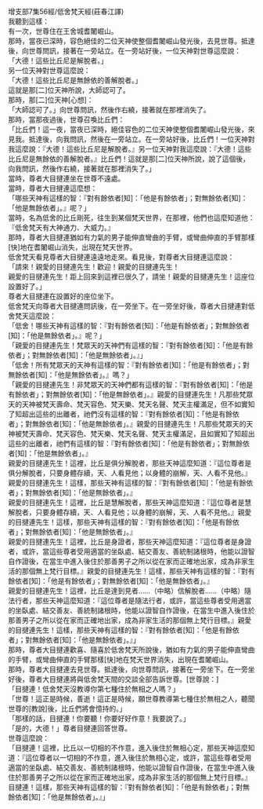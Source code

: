 增支部7集56經/低舍梵天經(莊春江譯)  
我聽到這樣：  
有一次，世尊住在王舍城耆闍崛山。  
那時，當夜已深時，容色絕佳的二位天神使整個耆闍崛山發光後，去見世尊。抵達後，向世尊問訊，接著在一旁站立。在一旁站好後，一位天神對世尊這麼說：  
「大德！這些比丘尼是解脫者。」  
另一位天神對世尊這麼說：  
「大德！這些比丘尼是無餘依的善解脫者。」  
這就是那[二]位天神所說，大師認可了。  
那時，那[二]位天神[心想]：  
「大師認可了。」向世尊問訊，然後作右繞，接著就在那裡消失了。  
那時，當那夜過後，世尊召喚比丘們：  
「比丘們！這一夜，當夜已深時，絕佳容色的二位天神使整個耆闍崛山發光後，來見我。抵達後，向我問訊，然後在一旁站立。在一旁站好後，比丘們！一位天神對我這麼說：『大德！這些比丘尼是解脫者。』另一位天神對我這麼說：『大德！這些比丘尼是無餘依的善解脫者。』比丘們！這就是那[二]位天神所說，說了這個後，向我問訊，然後作右繞，接著就在那裡消失了。」  
當時，尊者大目揵連坐在世尊不遠處。  
當時，尊者大目揵連這麼想：  
「哪些天神有這樣的智：『對有餘依者[知]：「他是有餘依者」；對無餘依者[知]：「他是無餘依者」。』呢？」  
當時，名為低舍的比丘剛死，往生到某個梵天世界，在那裡，他們也這麼知道他：『低舍梵天有大神通力、大威力。』  
那時，尊者大目揵連猶如有力氣的男子能伸直彎曲的手臂，或彎曲伸直的手臂那樣[快]地在耆闍崛山消失，出現在梵天世界。  
低舍梵天看見尊者大目揵連遠遠地走來。看見後，對尊者大目揵連這麼說：  
「請來！親愛的目揵連先生！歡迎！親愛的目揵連先生！  
親愛的目揵連先生！距上回來到這裡已很久了，請坐！親愛的目揵連先生！這座位設置好了。」  
尊者大目揵連在設置好的座位坐下。  
低舍梵天向尊者大目揵連問訊後，在一旁坐下。在一旁坐好後，尊者大目揵連對低舍梵天這麼說：  
「低舍！哪些天神有這樣的智：『對有餘依者[知]：「他是有餘依者」；對無餘依者[知]：「他是無餘依者」。』呢？」  
「親愛的目揵連先生！梵眾天的天神們有這樣的智：『對有餘依者[知]：「他是有餘依者」；對無餘依者[知]：「他是無餘依者」。』」  
「低舍！所有梵眾天的天神有這樣的智：『對有餘依者[知]：「他是有餘依者」；對無餘依者[知]：「他是無餘依者」。』嗎？」  
「親愛的目揵連先生！非梵眾天的天神們都有這樣的智：『對有餘依者[知]：「他是有餘依者」；對無餘依者[知]：「他是無餘依者」。』親愛的目揵連先生！凡那些梵眾天的天神被梵天壽命、梵天容色、梵天樂、梵天名聲、梵天主權滿足，但不如實知了知超出這些的出離者，祂們沒有這樣的智：『對有餘依者[知]：「他是有餘依者」；對無餘依者[知]：「他是無餘依者」。』親愛的目揵連先生！凡那些梵眾天的天神被梵天壽命、梵天容色、梵天樂、梵天名聲、梵天主權滿足，且如實知了知超出這些的出離者，祂們有這樣的智：『對有餘依者[知]：「他是有餘依者」；對無餘依者[知]：「他是無餘依者」。』  
親愛的目揵連先生！這裡，比丘是俱分解脫者，那些天神這麼知道：『這位尊者是俱分解脫者，只要身體存續，天、人看見他；以身體的崩解，天、人看不見他。』親愛的目揵連先生！這樣，那些天神有這樣的智：『對有餘依者[知]：「他是有餘依者」；對無餘依者[知]：「他是無餘依者」。』  
親愛的目揵連先生！這裡，比丘是慧解脫者，那些天神這麼知道：『這位尊者是慧解脫者，只要身體存續，天、人看見他；以身體的崩解，天、人看不見他。』親愛的目揵連先生！這樣，那些天神有這樣的智：『對有餘依者[知]：「他是有餘依者」；對無餘依者[知]：「他是無餘依者」。』  
親愛的目揵連先生！這裡，比丘是身證者，那些天神這麼知道：『這位尊者是身證者，或許，當這些尊者受用適當的坐臥處、結交善友、善統制諸根時，他能以證智自作證後，在當生中進入後住於那善男子之所以從在家而正確地出家，成為非家生活的那個無上梵行目標。』親愛的目揵連先生！這樣，那些天神有這樣的智：『對有餘依者[知]：「他是有餘依者」；對無餘依者[知]：「他是無餘依者」。』  
親愛的目揵連先生！這裡，比丘是達到見者……（中略）信解脫者……（中略）隨法行者，那些天神這麼知道：『這位尊者是隨法行者，或許，當這些尊者受用適當的坐臥處、結交善友、善統制諸根時，他能以證智自作證後，在當生中進入後住於那善男子之所以從在家而正確地出家，成為非家生活的那個無上梵行目標。』親愛的目揵連先生！這樣，那些天神有這樣的智：『對有餘依者[知]：「他是有餘依者」；對無餘依者[知]：「他是無餘依者」。』」  
那時，尊者大目揵連歡喜、隨喜於低舍梵天所說後，猶如有力氣的男子能伸直彎曲的手臂，或彎曲伸直的手臂那樣[快]地在梵天世界消失，出現在耆闍崛山。  
那時，尊者大目揵連去見世尊。抵達後，向世尊問訊，接著在一旁坐下。在一旁坐好後，尊者大目揵連將與低舍梵天間的交談全部告訴世尊。[世尊說：]  
「目揵連！低舍梵天沒教導你第七種住於無相之人嗎？」  
「世尊！這正是時候，善逝！這正是時候，願世尊教導第七種住於無相之人，聽聞世尊的[教說]後，比丘們將會憶持的。」  
「那樣的話，目揵連！你要聽！你要好好作意！我要說了。」  
「是的，大德！」尊者目揵連回答世尊。  
世尊這麼說：  
「目揵連！這裡，比丘以一切相的不作意，進入後住於無相心定，那些天神這麼知道：『這位尊者以一切相的不作意，進入後住於無相心定，或許，當這些尊者受用適當的坐臥處、結交善友、善統制諸根時，他能以證智自作證後，在當生中進入後住於那善男子之所以從在家而正確地出家，成為非家生活的那個無上梵行目標。』目揵連！這樣，那些天神有這樣的智：『對有餘依者[知]：「他是有餘依者」；對無餘依者[知]：「他是無餘依者」。』」  
  
  
